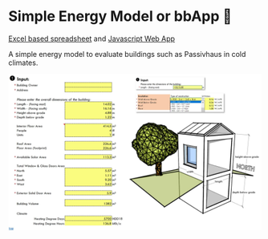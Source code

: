 # Simple Energy Model or bbApp 🏡

<a href=https://github.com/brightbuildings/Simple-Energy-Model/blob/main/Simple%20Energy%20Model.xlsm>Excel based spreadsheet</a>
and <a href=https://github.com/brightbuildings/Simple-Energy-Model/tree/develop>Javascript Web App</a>

A simple energy model to evaluate buildings such as Passivhaus in cold climates.

<img src=https://github.com/brightbuildings/Simple-Energy-Model/blob/main/Screen.JPG>
